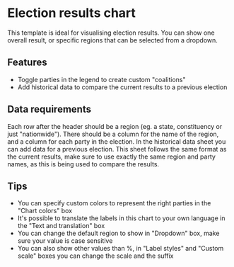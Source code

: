 # Election results chart
This template is ideal for visualising election results. You can show one overall result, or specific regions that can be selected from a dropdown.

## Features
- Toggle parties in the legend to create custom "coalitions"
- Add historical data to compare the current results to a previous election

## Data requirements
Each row after the header should be a region (eg. a state, constituency or just "nationwide"). There should be a column for the name of the region, and a column for each party in the election. In the historical data sheet you can add data for a previous election. This sheet follows the same format as the current results, make sure to use exactly the same region and party names, as this is being used to compare the results. 

## Tips
- You can specify custom colors to represent the right parties in the "Chart colors" box
- It's possible to translate the labels in this chart to your own language in the "Text and translation" box
- You can change the default region to show in "Dropdown" box, make sure your value is case sensitive
- You can also show other values than %, in "Label styles" and "Custom scale" boxes you can change the scale and the suffix